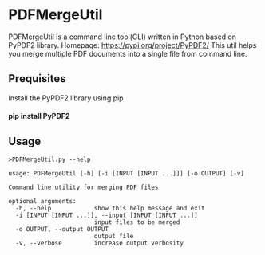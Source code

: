 # PDFMergeUtil

PDFMergeUtil is a command line tool(CLI) written in Python based on PyPDF2 library.
Homepage: https://pypi.org/project/PyPDF2/
This util helps you merge multiple PDF documents into a single file from command line.

## Prequisites
Install the PyPDF2 library using pip 
#### pip install PyPDF2

## Usage
    >PDFMergeUtil.py --help

    usage: PDFMergeUtil [-h] [-i [INPUT [INPUT ...]]] [-o OUTPUT] [-v]

    Command line utility for merging PDF files

    optional arguments:
      -h, --help            show this help message and exit
      -i [INPUT [INPUT ...]], --input [INPUT [INPUT ...]]
                            input files to be merged
      -o OUTPUT, --output OUTPUT
                            output file
      -v, --verbose         increase output verbosity




